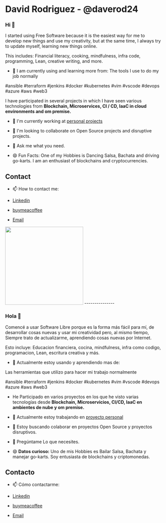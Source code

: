 # David Rodriguez  - @daverod24

### Hi 👋

I started using Free Software because it is the easiest way for me to develop new things and use my creativity, but at the same time, I always try to update myself, learning new things online.

This includes: Financial literacy, cooking, mindfulness, infra code, programming, Lean, creative writing, and more.

- 🔭 I am currently using and learning more from:
The tools I use to do my job normally

#ansible #terraform #jenkins #docker #kubernetes #vim #vscode #devops #azure #aws #web3 

I have participated in several projects in which I have seen various technologies from **Blockchain, Microservices, CI / CD, IaaC in cloud environments and om premise.**

- 🚀 I'm currently working at [personal projects](https://github.com/daverod24)

- 👯 I'm looking to collaborate on Open Source projects and disruptive projects.

- 💭 Ask me what you need.

- 😄 Fun Facts: One of my Hobbies is Dancing Salsa, Bachata and driving go-karts. I am an enthusiast of blockchains and cryptocurrencies.

## Contact

- 📫 How to contact me:

- [Linkedin](https://www.linkedin.com/in/david-rodriguez-la-riva/)
- [buymeacoffee](https://www.buymeacoffee.com/daverod24)
- [Email](drodriguezlariva@gmail.com)


<img src="https://media.giphy.com/media/vzO0Vc8b2VBLi/giphy.gif" width="250" height="250"/>
---------------


### Hola 👋

Comencé a usar Software Libre porque es la forma más fácil para mí, de desarrollar
cosas nuevas y usar mi creatividad pero, al mismo tiempo, Siempre trato de
actualizarme, aprendiendo cosas nuevas por Internet.

Esto incluye: Educacion financiera, cocina, mindfulness, infra como codigo, programacion, Lean, escritura
creativa y más.

- 🔭 Actualmente estoy usando y aprendiendo mas de:

Las herramientas que utilizo para hacer mi trabajo normalmente

#ansible #terraform #jenkins #docker #kubernetes #vim #vscode #devops #azure #aws #web3 


- He Participado en varios proyectos en los que he visto varias tecnologías desde
**Blockchain, Microservicios, CI/CD, IaaC en ambientes de nube y om premise.**

- 🚀 Actualmente estoy trabajando en [proyecto personal](https://github.com/daverod24)

- 👯  Estoy buscando colaborar en proyectos Open Source y proyectos disruptivos.

- 💭 Pregúntame Lo que necesites.


- 😄 **Datos curioso:**
Uno de mis Hobbies es Bailar Salsa, Bachata y manejar go-karts. Soy entusiasta
de blockchains y criptomonedas.

## Contacto

- 📫 Cómo contactarme:

- [Linkedin](https://www.linkedin.com/in/david-rodriguez-la-riva/)
- [buymeacoffee](https://www.buymeacoffee.com/daverod24)
- [Email](drodriguezlariva@gmail.com)

